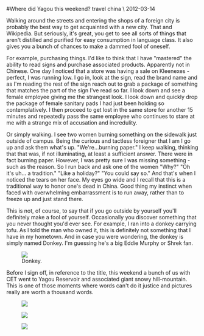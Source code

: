 <!-- layout: post
categories: 
- travel
- china
title: Where did Yagou this weekend?
date: 2012-03-14
-->
#Where did Yagou this weekend?
<tag>travel</tag> <tag>china</tag> \\ 2012-03-14

Walking around the streets and entering the shops of a foreign city is probably the best way to get acquainted with a new city. That and Wikipedia. But seriously, it's great, you get to see all sorts of things that aren't distilled and purified for easy consumption in language class. It also gives you a bunch of chances to make a dammed fool of oneself.

For example, purchasing things. I'd like to think that I have "mastered" the ability to read signs and purchase associated products. Apparently not in Chinese. One day I noticed that a store was having a sale on Kleenexes - perfect, I was running low. I go in, look at the sign, read the brand name and as I'm reading the rest of the sign reach out to grab a package of something that matches the part of the sign I've read so far. I look down and see a female employee giving me the strangest look. I look down and quickly drop the package of female sanitary pads I had just been holding so contemplatively. I then proceed to get lost in the same store for another 15 minutes and repeatedly pass the same employee who continues to stare at me with a strange mix of accusation and incredulity.
<!-- more -->

Or simply walking. I see two women burning something on the sidewalk just outside of campus. Being the curious and tactless foreigner that I am I go up and ask them what's up. "We're...burning paper." I keep walking, thinking that that was, if not illuminating, at least a sufficient answer. There were in fact burning paper. However, I was pretty sure I was missing something - such as the reason. So I run back and ask one of the women "Why?" "Oh it's uh... a tradition." "Like a holiday?" "You could say so." And that's when I noticed the tears on her face. My eyes go wide and I recall that this is a traditional way to honor one's dead in China. Good thing my instinct when faced with overwhelming embarrassment is to run away, rather than to freeze up and just stand there.

This is not, of course, to say that if you go outside by yourself you'll definitely make a fool of yourself. Occasionally you discover something that you never thought you'd ever see. For example, I ran into a donkey carrying tofu. As I told the man who owned it, this is definitely not something that I have in my hometown. And in case you were wondering, the donkey is simply named Donkey. I'm guessing he's a big Eddie Murphy or Shrek fan.

<figure>
	<img src="/images/harbin-donkey.jpg" />
	<figcaption>
		Donkey.
	</figcaption>
</figure>

Before I sign off, in reference to the title, this weekend a bunch of us with CET went to Yagou Reservoir and associated giant snowy hill-mountain. This is one of those moments where words can't do it justice and pictures really are worth a thousand words.

<figure>
	<img src="/images/harbin-yagou1.jpg" />
</figure>
<figure>
	<img src="/images/harbin-yagou2.jpg" />
</figure>
<figure>
	<img src="/images/harbin-yagou3.jpg" />
</figure>

